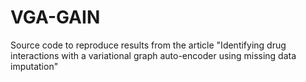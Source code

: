 # VGA-GAIN
Source code to reproduce results from the article "Identifying drug interactions with a variational graph auto-encoder using missing data imputation"
